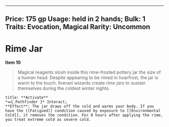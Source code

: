 
---
Price: 175 gp
Usage: held in 2 hands;
Bulk: 1
Traits: Evocation, Magical
Rarity: Uncommon
---

# Rime Jar

**Item 10**

> Magical reagents slosh inside this rime-frosted pottery jar the size of a human head. Despite appearing to be rimed in hoarfrost, the jar is warm to the touch. Ilverani wizards create *rime jars* to sustain themselves during the coldest winter nights.

```ad-embed-ability
title: **Activate**
*⬽{.Pathfinder }* Interact; 
**Effect**: The jar draws off the cold and warms your body. If you have the [[Fatigued]] condition caused by exposure to [[Environmental Cold]], it removes the condition. For 8 hours after applying the rime, you treat extreme cold as severe cold.

```
